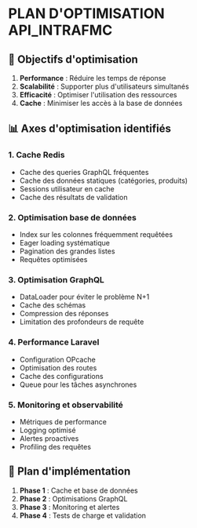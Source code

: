 # PLAN D'OPTIMISATION API_INTRAFMC

## 🎯 Objectifs d'optimisation
1. **Performance** : Réduire les temps de réponse
2. **Scalabilité** : Supporter plus d'utilisateurs simultanés
3. **Efficacité** : Optimiser l'utilisation des ressources
4. **Cache** : Minimiser les accès à la base de données

## 📊 Axes d'optimisation identifiés

### 1. Cache Redis
- Cache des queries GraphQL fréquentes
- Cache des données statiques (catégories, produits)
- Sessions utilisateur en cache
- Cache des résultats de validation

### 2. Optimisation base de données
- Index sur les colonnes fréquemment requêtées
- Eager loading systématique
- Pagination des grandes listes
- Requêtes optimisées

### 3. Optimisation GraphQL
- DataLoader pour éviter le problème N+1
- Cache des schémas
- Compression des réponses
- Limitation des profondeurs de requête

### 4. Performance Laravel
- Configuration OPcache
- Optimisation des routes
- Cache des configurations
- Queue pour les tâches asynchrones

### 5. Monitoring et observabilité
- Métriques de performance
- Logging optimisé
- Alertes proactives
- Profiling des requêtes

## 🚀 Plan d'implémentation
1. **Phase 1** : Cache et base de données
2. **Phase 2** : Optimisations GraphQL
3. **Phase 3** : Monitoring et alertes
4. **Phase 4** : Tests de charge et validation

